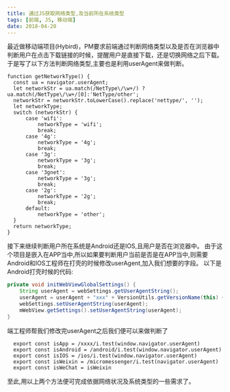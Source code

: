 ```yaml
---
title: 通过JS获取网络类型,及当前所在系统类型
tags: [前端, JS, 移动端]
date: 2018-04-20
---
```


最近做移动端项目(Hybird)，PM要求前端通过判断网络类型以及是否在浏览器中判断用户在点击下载链接的时候，提醒用户是直接下载，还是切换网络之后下载。
于是写了以下方法判断网络类型,主要也是利用userAgent来做判断。
```JS
function getNetworkType() {  
  const ua = navigator.userAgent;  
  let networkStr = ua.match(/NetType\/\w+/) ? ua.match(/NetType\/\w+/[0]:'NetType/other';  
  networkStr = networkStr.toLowerCase().replace('nettype/', '');  
  let networkType;  
  switch (networkStr) {  
      case 'wifi':  
          networkType = 'wifi';  
          break;  
      case '4g':  
          networkType = '4g';  
          break;  
      case '3g':  
          networkType = '3g';  
          break;  
      case '3gnet':  
          networkType = '3g';  
          break;  
      case '2g':  
          networkType = '2g';  
          break;  
      default:  
          networkType = 'other'; 
  }  
  return networkType;  
}
```
<!-- more -->
接下来继续判断用户所在系统是Android还是IOS,且用户是否在浏览器中。
由于这个项目是嵌入在APP当中,所以如果要判断用户当前是否是在APP当中,则需要Android和IOS工程师在打壳的时候修改userAgent,加入我们想要的字段。
以下是Android打壳时候的代码:
```JAVA
private void initWebViewGlobalSettings() {
    String userAgent = webSettings.getUserAgentString();
    userAgent = userAgent + "xxx" + VersionUtils.getVersionName(this) + "$";
    webSettings.setUserAgentString(userAgent);
    mWebView.getSettings().setUserAgentString(userAgent);
}
```
端工程师帮我们修改完userAgent之后我们便可以来做判断了
```JS  
  export const isApp = /xxxx/i.test(window.navigator.userAgent)
  export const isAndroid = /android/i.test(window.navigator.userAgent)
  export const isIOS = /ios/i.test(window.navigator.userAgent)
  export const isWeixin = /micromessenger/i.test(navigator.userAgent)
  export const isWeChat = isWeixin
```
至此,用以上两个方法便可完成依据网络状况及系统类型的一些需求了。
